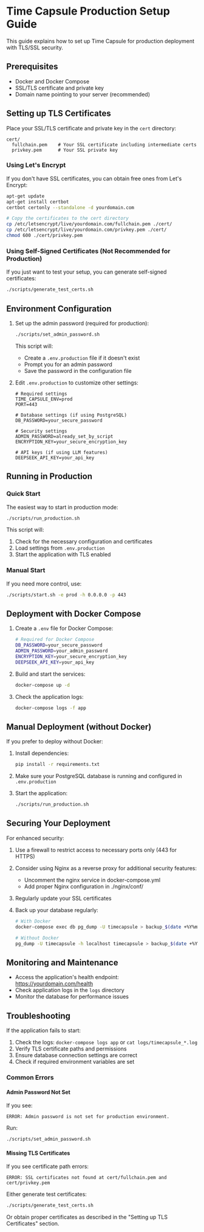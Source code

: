 # Time Capsule Production Setup Guide

This guide explains how to set up Time Capsule for production deployment with TLS/SSL security.

## Prerequisites

- Docker and Docker Compose
- SSL/TLS certificate and private key
- Domain name pointing to your server (recommended)

## Setting up TLS Certificates

Place your SSL/TLS certificate and private key in the `cert` directory:

```
cert/
  fullchain.pem    # Your SSL certificate including intermediate certs
  privkey.pem      # Your SSL private key
```

### Using Let's Encrypt

If you don't have SSL certificates, you can obtain free ones from Let's Encrypt:

```bash
apt-get update
apt-get install certbot
certbot certonly --standalone -d yourdomain.com

# Copy the certificates to the cert directory
cp /etc/letsencrypt/live/yourdomain.com/fullchain.pem ./cert/
cp /etc/letsencrypt/live/yourdomain.com/privkey.pem ./cert/
chmod 600 ./cert/privkey.pem
```

### Using Self-Signed Certificates (Not Recommended for Production)

If you just want to test your setup, you can generate self-signed certificates:

```bash
./scripts/generate_test_certs.sh
```

## Environment Configuration

1. Set up the admin password (required for production):

   ```bash
   ./scripts/set_admin_password.sh
   ```
   
   This script will:
   - Create a `.env.production` file if it doesn't exist
   - Prompt you for an admin password
   - Save the password in the configuration file

2. Edit `.env.production` to customize other settings:

   ```
   # Required settings
   TIME_CAPSULE_ENV=prod
   PORT=443
   
   # Database settings (if using PostgreSQL)
   DB_PASSWORD=your_secure_password
   
   # Security settings
   ADMIN_PASSWORD=already_set_by_script
   ENCRYPTION_KEY=your_secure_encryption_key
   
   # API keys (if using LLM features)
   DEEPSEEK_API_KEY=your_api_key
   ```

## Running in Production

### Quick Start

The easiest way to start in production mode:

```bash
./scripts/run_production.sh
```

This script will:
1. Check for the necessary configuration and certificates
2. Load settings from `.env.production`
3. Start the application with TLS enabled

### Manual Start

If you need more control, use:

```bash
./scripts/start.sh -e prod -h 0.0.0.0 -p 443
```

## Deployment with Docker Compose

1. Create a `.env` file for Docker Compose:

   ```bash
   # Required for Docker Compose
   DB_PASSWORD=your_secure_password
   ADMIN_PASSWORD=your_admin_password
   ENCRYPTION_KEY=your_secure_encryption_key
   DEEPSEEK_API_KEY=your_api_key
   ```

2. Build and start the services:

   ```bash
   docker-compose up -d
   ```

3. Check the application logs:

   ```bash
   docker-compose logs -f app
   ```

## Manual Deployment (without Docker)

If you prefer to deploy without Docker:

1. Install dependencies:

   ```bash
   pip install -r requirements.txt
   ```

2. Make sure your PostgreSQL database is running and configured in `.env.production`

3. Start the application:

   ```bash
   ./scripts/run_production.sh
   ```

## Securing Your Deployment

For enhanced security:

1. Use a firewall to restrict access to necessary ports only (443 for HTTPS)

2. Consider using Nginx as a reverse proxy for additional security features:
   - Uncomment the nginx service in docker-compose.yml
   - Add proper Nginx configuration in ./nginx/conf/

3. Regularly update your SSL certificates

4. Back up your database regularly:

   ```bash
   # With Docker
   docker-compose exec db pg_dump -U timecapsule > backup_$(date +%Y%m%d).sql
   
   # Without Docker
   pg_dump -U timecapsule -h localhost timecapsule > backup_$(date +%Y%m%d).sql
   ```

## Monitoring and Maintenance

- Access the application's health endpoint: https://yourdomain.com/health
- Check application logs in the `logs` directory
- Monitor the database for performance issues

## Troubleshooting

If the application fails to start:

1. Check the logs: `docker-compose logs app` or `cat logs/timecapsule_*.log`
2. Verify TLS certificate paths and permissions
3. Ensure database connection settings are correct
4. Check if required environment variables are set

### Common Errors

#### Admin Password Not Set

If you see:
```
ERROR: Admin password is not set for production environment.
```

Run:
```bash
./scripts/set_admin_password.sh
```

#### Missing TLS Certificates

If you see certificate path errors:
```
ERROR: SSL certificates not found at cert/fullchain.pem and cert/privkey.pem
```

Either generate test certificates:
```bash
./scripts/generate_test_certs.sh
```

Or obtain proper certificates as described in the "Setting up TLS Certificates" section. 